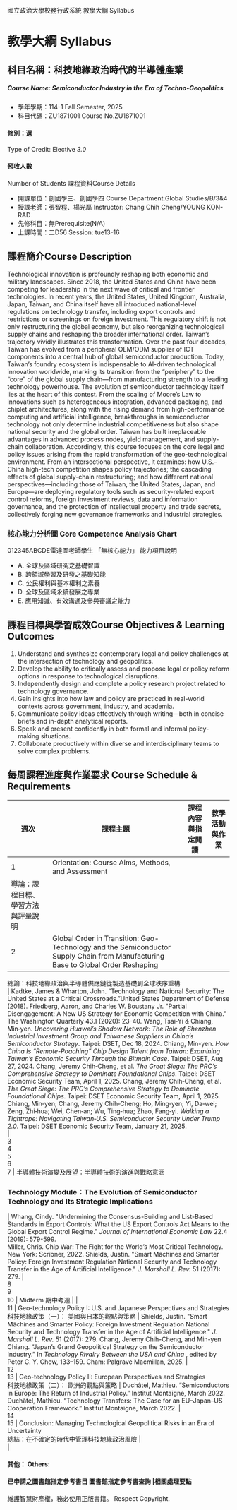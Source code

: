 國立政治大學校務行政系統 教學大綱 Syllabus
# 教學大綱 Syllabus
##  科目名稱：科技地緣政治時代的半導體產業
#####  Course Name: Semiconductor Industry in the Era of Techno-Geopolitics
  * 學年學期：114-1 Fall Semester, 2025 
  * 科目代碼：ZU1871001 Course No.ZU1871001
#### 修別：選
Type of Credit: Elective 
_3.0_
#### 預收人數
Number of Students
課程資料Course Details
  * 開課單位：創國學三、創國學四 Course Department:Global Studies/B/3&4 
  * 授課老師：張智程、楊光磊 Instructor: Chang Chih Cheng/YOUNG KON-RAD 
  * 先修科目：無Prerequisite(N/A)
  * 上課時間：二D56 Session: tue13-16
##  課程簡介Course Description
Technological innovation is profoundly reshaping both economic and military landscapes. Since 2018, the United States and China have been competing for leadership in the next wave of critical and frontier technologies. In recent years, the United States, United Kingdom, Australia, Japan, Taiwan, and China itself have all introduced national-level regulations on technology transfer, including export controls and restrictions or screenings on foreign investment. This regulatory shift is not only restructuring the global economy, but also reorganizing technological supply chains and reshaping the broader international order.
Taiwan’s trajectory vividly illustrates this transformation. Over the past four decades, Taiwan has evolved from a peripheral OEM/ODM supplier of ICT components into a central hub of global semiconductor production. Today, Taiwan’s foundry ecosystem is indispensable to AI-driven technological innovation worldwide, marking its transition from the “periphery” to the “core” of the global supply chain—from manufacturing strength to a leading technology powerhouse.
The evolution of semiconductor technology itself lies at the heart of this contest. From the scaling of Moore’s Law to innovations such as heterogeneous integration, advanced packaging, and chiplet architectures, along with the rising demand from high-performance computing and artificial intelligence, breakthroughs in semiconductor technology not only determine industrial competitiveness but also shape national security and the global order. Taiwan has built irreplaceable advantages in advanced process nodes, yield management, and supply-chain collaboration.
Accordingly, this course focuses on the core legal and policy issues arising from the rapid transformation of the geo-technological environment. From an intersectional perspective, it examines: how U.S.–China high-tech competition shapes policy trajectories; the cascading effects of global supply-chain restructuring; and how different national perspectives—including those of Taiwan, the United States, Japan, and Europe—are deploying regulatory tools such as security-related export control reforms, foreign investment reviews, data and information governance, and the protection of intellectual property and trade secrets, collectively forging new governance frameworks and industrial strategies.
###  核心能力分析圖 Core Competence Analysis Chart
012345ABCDE雷達圖老師學生
「無核心能力」 
能力項目說明
  * A. 全球及區域研究之基礎智識
  * B. 跨領域學習及研發之基礎知能
  * C. 公民權利與基本權利之素養
  * D. 全球及區域永續發展之專業
  * E. 應用知識、有效溝通及參與審議之能力
##  課程目標與學習成效Course Objectives & Learning Outcomes 
  1. Understand and synthesize contemporary legal and policy challenges at the intersection of technology and geopolitics.
  2. Develop the ability to critically assess and propose legal or policy reform options in response to technological disruptions.
  3. Independently design and complete a policy research project related to technology governance.
  4. Gain insights into how law and policy are practiced in real-world contexts across government, industry, and academia.
  5. Communicate policy ideas effectively through writing—both in concise briefs and in-depth analytical reports.
  6. Speak and present confidently in both formal and informal policy-making situations.
  7. Collaborate productively within diverse and interdisciplinary teams to solve complex problems.
##  每周課程進度與作業要求 Course Schedule & Requirements
週次 |  課程主題 |  課程內容與指定閱讀 |  教學活動與作業  
---|---|---|---  
1 |  Orientation: Course Aims, Methods, and Assessment  
導論：課程目標、學習方法與評量說明 |  |   
2 |  Global Order in Transition: Geo-Technology and the Semiconductor Supply Chain from Manufacturing Base to Global Order Reshaping  
總論：科技地緣政治與半導體供應鏈從製造基礎到全球秩序重構   
|  Kadtke, James & Wharton, John. “Technology and National Security: The United States at a Critical Crossroads.”United States Department of Defense (2018). Friedberg, Aaron, and Charles W. Boustany Jr. "Partial Disengagement: A New US Strategy for Economic Competition with China." The Washington Quarterly 43.1 (2020): 23-40. Wang, Tsai‑Yi & Chiang, Min‑yen. _Uncovering Huawei’s Shadow Network: The Role of Shenzhen Industrial Investment Group and Taiwanese Suppliers in China’s Semiconductor Strategy_. Taipei: DSET, Dec 18, 2024. Chiang, Min-yen. _How China Is “Remote-Poaching” Chip Design Talent from Taiwan: Examining Taiwan’s Economic Security Through the Bitmain Case_. Taipei: DSET, Aug 27, 2024. Chang, Jeremy Chih‑Cheng, et al. _The Great Siege: The PRC’s Comprehensive Strategy to Dominate Foundational Chips_. Taipei: DSET Economic Security Team, April 1, 2025. Chang, Jeremy Chih‑Cheng, et al. _The Great Siege: The PRC’s Comprehensive Strategy to Dominate Foundational Chips_. Taipei: DSET Economic Security Team, April 1, 2025. Chiang, Min‑yen; Chang, Jeremy Chih‑Cheng; Ho, Ming‑yen; Yi, Da‑wei; Zeng, Zhi‑hua; Wei, Chen‑an; Wu, Ting‑hua; Zhao, Fang‑yi. _Walking a Tightrope: Navigating Taiwan‑U.S. Semiconductor Security Under Trump 2.0_. Taipei: DSET Economic Security Team, January 21, 2025.   
|   
3  
4  
5  
6  
7 |  半導體技術演變及展望：半導體技術的演進與戰略意涵
### Technology Module：The Evolution of Semiconductor Technology and Its Strategic Implications
|  Whang, Cindy. "Undermining the Consensus-Building and List-Based Standards in Export Controls: What the US Export Controls Act Means to the Global Export Control Regime." _Journal of International Economic Law_ 22.4 (2019): 579-599.  
Miller, Chris. Chip War: The Fight for the World’s Most Critical Technology. New York: Scribner, 2022.  Shields, Justin. "Smart Mâchines and Smarter Policy: Foreign Investment Regulation National Security and Technology Transfer in the Age of Artificial Intelligence." _J. Marshall L. Rev._ 51 (2017): 279. |   
8  
9  
10 |  Midterm  期中考週 |  |   
11 |  Geo-technology Policy I: U.S. and Japanese Perspectives and Strategies 科技地緣政策（一）： 美國與日本的觀點與策略 |  Shields, Justin. "Smart Mâchines and Smarter Policy: Foreign Investment Regulation National Security and Technology Transfer in the Age of Artificial Intelligence." _J. Marshall L. Rev._ 51 (2017): 279. Chang, Jeremy Chih-Cheng, and Min-yen Chiang. “Japan’s Grand Geopolitical Strategy on the Semiconductor Industry.” In _Technology Rivalry Between the USA and China_ , edited by Peter C. Y. Chow, 133–159. Cham: Palgrave Macmillan, 2025.  |   
12  
13 |  Geo-technology Policy II: European Perspectives and Strategies  
科技地緣政策（二）： 歐洲的觀點與策略 |  Duchâtel, Mathieu. “Semiconductors in Europe: The Return of Industrial Policy.” Institut Montaigne, March 2022. Duchâtel, Mathieu. “Technology Transfers: The Case for an EU–Japan–US Cooperation Framework.” Institut Montaigne, March 2022. |   
14  
15 |  Conclusion: Managing Technological Geopolitical Risks in an Era of Uncertainty  
總結：在不確定的時代中管理科技地緣政治風險 |    
|   
####  其他： Others:
####  已申請之圖書館指定參考書目  圖書館指定參考書查詢 |相關處理要點
維護智慧財產權，務必使用正版書籍。 Respect Copyright.